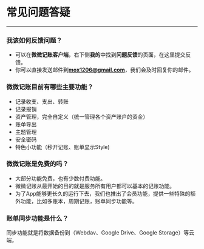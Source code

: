 # 常见问题答疑
---
### 我该如何反馈问题？
- 可以在**微微记账客户端**，右下侧**我的**中找到**问题反馈**的页面，在这里提交反馈。
- 你可以直接发送邮件到**mox1206@gmail.com**，我们会及时回复你的邮件。
### 微微记账目前有哪些主要功能？
- 记录收支、支出、转账
- 记录报销
- 资产管理，完全自定义（统一管理各个资产账户的资金）
- 账单导出
- 主题管理
- 安全密码
- 特色小功能（秒开记账、账单显示Style)
### 微微记账是免费的吗？
- 大部分功能免费，也有少数付费功能。
- 微微记账从最开始的目的就是服务所有用户都可以基本的记账功能。
- 为了App能够更长久的运行下去，我们也推出了会员功能，提供一些特殊的额外功能，比如多账本，周期记账，账单同步功能等。
### 账单同步功能是什么？
同步功能就是将数据备份到（Webdav、Google Drive、Google Storage）等云端，